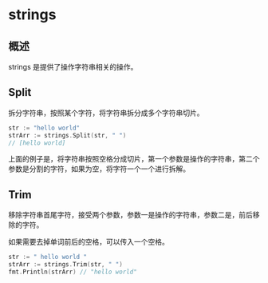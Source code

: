 # strings

## 概述

strings 是提供了操作字符串相关的操作。

## Split

拆分字符串，按照某个字符，将字符串拆分成多个字符串切片。

```go
str := "hello world"
strArr := strings.Split(str, " ")
// [hello world]
```

上面的例子是，将字符串按照空格分成切片，第一个参数是操作的字符串，第二个参数是分割的字符，如果为空，将字符一个一个进行拆解。

## Trim

移除字符串首尾字符，接受两个参数，参数一是操作的字符串，参数二是，前后移除的字符。

如果需要去掉单词前后的空格，可以传入一个空格。

```go
str := " hello world "
strArr := strings.Trim(str, " ")
fmt.Println(strArr) // "hello world"
```

<comment-comment/> 
